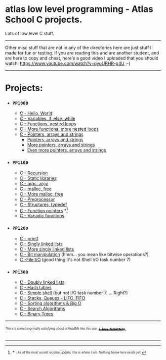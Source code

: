 # atlas low level programming - Atlas School C projects.
Lots of low level C stuff.

---
Other misc stuff that are not in any of the directories here are just stuff I made for fun or testing.
If you are reading this and are another student, and are here to copy and cheat, here's a good video I
uploaded that you should watch: https://www.youtube.com/watch?v=pyoURHR-g4U ;-)

---
# Projects:
- ### `PP1000`
  - [C - Hello, World](https://github.com/Zytronium/atlas-low_level_programming/tree/main/hello_world)
  - [C - Variables, if, else, while](https://github.com/Zytronium/atlas-low_level_programming/tree/main/variables_if_else_while)
  - [C - Functions, nested loops](https://github.com/Zytronium/atlas-low_level_programming/tree/main/functions_nested_loops)
  - [C - More functions, more nested loops](https://github.com/Zytronium/atlas-low_level_programming/tree/main/more_functions_nested_loops)
  - [C - Pointers, arrays and strings](https://github.com/Zytronium/atlas-low_level_programming/tree/main/pointers_arrays_strings)
    - [Pointers, arrays and strings](https://github.com/Zytronium/atlas-low_level_programming/tree/main/pointers_arrays_strings/pointers_arrays_strings1)
    - [More pointers, arrays and strings](https://github.com/Zytronium/atlas-low_level_programming/tree/main/pointers_arrays_strings/pointers_arrays_strings2)
    - [Even more pointers, arrays and strings](https://github.com/Zytronium/atlas-low_level_programming/tree/main/pointers_arrays_strings/pointers_arrays_strings3)
- ### `PP1100`
  - [C - Recursion](https://github.com/Zytronium/atlas-low_level_programming/tree/main/recursion)
  - [C - Static libraries](https://github.com/Zytronium/atlas-low_level_programming/tree/main/static_libraries)
  - [C - argc, argv](https://github.com/Zytronium/atlas-low_level_programming/tree/main/argc_argv)
  - [C - malloc, free](https://github.com/Zytronium/atlas-low_level_programming/tree/main/malloc_free)
  - [C - More malloc, free](https://github.com/Zytronium/atlas-low_level_programming/tree/main/more_malloc_free)
  - [C - Preprocessor](https://github.com/Zytronium/atlas-low_level_programming/tree/main/preprocessor)
  - [C - Structures, typedef](https://github.com/Zytronium/atlas-low_level_programming/tree/main/structures_typedef)
  - [C - Function pointers](https://github.com/Zytronium/atlas-low_level_programming/tree/main/function_pointers) *[^1]
  - [C - Variadic functions](https://github.com/Zytronium/atlas-low_level_programming/tree/main/variadic_functions)
- ### `PP1200`
  - [C - printf]()
  - [C - Singly linked lists]()
  - [C - More singly linked lists]()
  - [C - Bit manipulation]() (hmm... you mean like bitwise operations?)
  - [C -File I/O]() (good thing it's not Shell I/O task number 7)
- ### `PP1300`
  - [C - Doubly linked lists]()
  - [C - Hash tables]()
  - [C - Simple shell]() (but not I/O task number 7. ... Right?)
  - [C - Stacks, Queues - LIFO, FIFO]()
  - [C - Sorting algorithms & Big O]()
  - [C - Search Algorithms]()
  - [C - Binary Trees]()

---
###### <sup><sub>There's something really satisfying about a ReadMe like this one. [**_~~`I love formatting`~~_**.](https://github.com/lifeparticle/Markdown-Cheatsheet?tab=readme-ov-file#introduction)</sub></sup>

[^1]: \* <sup><sub>: _As of the most recent readme update, this is where I am. Nothing below here exists yet._</sub></sup>
- - -